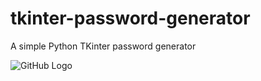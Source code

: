 # tkinter-password-generator
A simple Python TKinter password generator

![GitHub Logo](https://cdn.discordapp.com/attachments/726075986042421310/734867542228860938/unknown.png)
